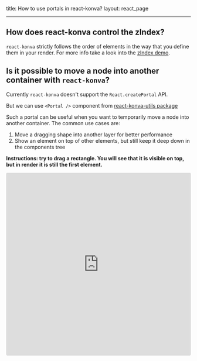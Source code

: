 title: How to use portals in react-konva?
layout: react_page

---

## How does react-konva control the zIndex?

`react-konva` strictly follows the order of elements in the way that you define them in your render. For more info take a look into the [zIndex demo](/docs/react/zIndex.html).

## Is it possible to move a node into another container with `react-konva`?

Currently `react-konva` doesn't support the `React.createPortal` API.

But we can use `<Portal />` component from [react-konva-utils package](https://github.com/konvajs/react-konva-utils)

Such a portal can be useful when you want to temporarily move a node into another container. The common use cases are:

1. Move a dragging shape into another layer for better performance
2. Show an element on top of other elements, but still keep it deep down in the components tree

**Instructions: try to drag a rectangle. You will see that it is visible on top, but in render it is still the first element.**

<iframe src="https://codesandbox.io/embed/github/konvajs/site/tree/master/react-demos/canvas_portal?hidenavigation=1&view=split&fontsize=10" style="width:100%; height:500px; border:0; border-radius: 4px; overflow:hidden;" sandbox="allow-modals allow-forms allow-popups allow-scripts allow-same-origin"></iframe>
